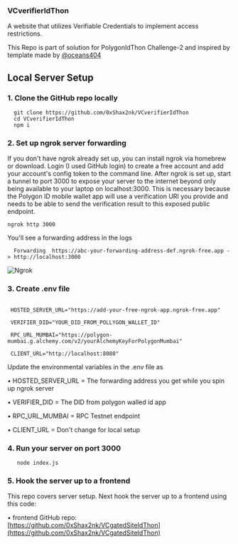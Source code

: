 ### VCverifierIdThon
 A website that utilizes Verifiable Credentials to implement access restrictions.
 
 This Repo is part of solution for PolygonIdThon Challenge-2 and inspired by template made by [@oceans404](https://github.com/oceans404/vc-verifier) 


## Local Server Setup

### 1. Clone the GitHub repo locally

```
  git clone https://github.com/0xShax2nk/VCverifierIdThon
  cd VCverifierIdThon
  npm i
```

### 2. Set up ngrok server forwarding

If you don't have ngrok already set up, you can install ngrok via homebrew or download. Login (I used GitHub login) to create a free account and add your account's config token to the command line.
After ngrok is set up, start a tunnel to port 3000 to expose your server to the internet beyond only being available to your laptop on localhost:3000. This is necessary because the Polygon ID mobile wallet app will use a verification URI you provide and needs to be able to send the verification result to this exposed public endpoint.

  ```
  ngrok http 3000
  ```
You'll see a forwarding address in the logs

```
  Forwarding  https://abc-your-forwarding-address-def.ngrok-free.app -> http://localhost:3000
```
![Ngrok](https://i.ibb.co/1JrNbc2/Ngrok.png)

### 3. Create .env file
  ```
   
   HOSTED_SERVER_URL="https://add-your-free-ngrok-app.ngrok-free.app"

   VERIFIER_DID="YOUR_DID_FROM_POLLYGON_WALLET_ID"

   RPC_URL_MUMBAI="https://polygon-mumbai.g.alchemy.com/v2/yourAlchemyKeyForPolygonMumbai"

   CLIENT_URL="http://localhost:8080"

  ```

   Update the environmental variables in the .env file as
   
   
   &bull; HOSTED_SERVER_URL = The forwarding address you get while you spin up ngrok server
   
   &bull; VERIFIER_DID = The DID from polygon walled id app
   
   &bull; RPC_URL_MUMBAI = RPC Testnet endpoint
   
   &bull; CLIENT_URL = Don't change for local setup

   
### 4. Run your server on port 3000

   ```
      node index.js
   ```

### 5. Hook the server up to a frontend

   This repo covers server setup. Next hook the server up to a frontend using this code:

   &bull; frontend GitHub repo: [https://github.com/0xShax2nk/VCgatedSiteIdThon](https://github.com/0xShax2nk/VCgatedSiteIdThon)
    
  
       

